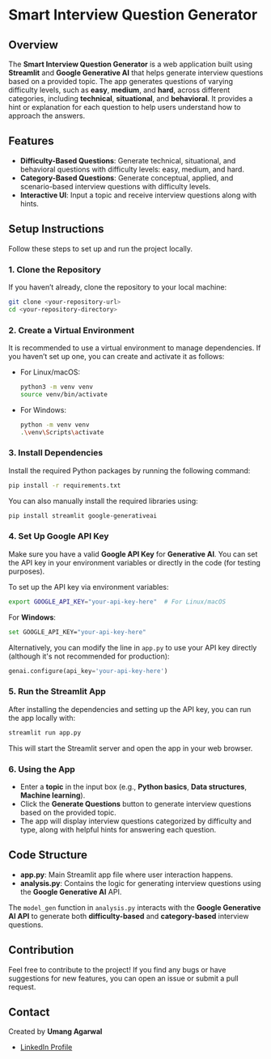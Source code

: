# Smart Interview Question Generator

## Overview

The **Smart Interview Question Generator** is a web application built using **Streamlit** and **Google Generative AI** that helps generate interview questions based on a provided topic. The app generates questions of varying difficulty levels, such as **easy**, **medium**, and **hard**, across different categories, including **technical**, **situational**, and **behavioral**. It provides a hint or explanation for each question to help users understand how to approach the answers.

## Features

- **Difficulty-Based Questions**: Generate technical, situational, and behavioral questions with difficulty levels: easy, medium, and hard.
- **Category-Based Questions**: Generate conceptual, applied, and scenario-based interview questions with difficulty levels.
- **Interactive UI**: Input a topic and receive interview questions along with hints.

## Setup Instructions

Follow these steps to set up and run the project locally.

### 1. Clone the Repository

If you haven’t already, clone the repository to your local machine:

```bash
git clone <your-repository-url>
cd <your-repository-directory>
```

### 2. Create a Virtual Environment

It is recommended to use a virtual environment to manage dependencies. If you haven’t set up one, you can create and activate it as follows:

- For Linux/macOS:

  ```bash
  python3 -m venv venv
  source venv/bin/activate
  ```

- For Windows:

  ```bash
  python -m venv venv
  .\venv\Scripts\activate
  ```

### 3. Install Dependencies

Install the required Python packages by running the following command:

```bash
pip install -r requirements.txt
```

You can also manually install the required libraries using:

```bash
pip install streamlit google-generativeai
```

### 4. Set Up Google API Key

Make sure you have a valid **Google API Key** for **Generative AI**. You can set the API key in your environment variables or directly in the code (for testing purposes).

To set up the API key via environment variables:

```bash
export GOOGLE_API_KEY="your-api-key-here"  # For Linux/macOS
```

For **Windows**:

```bash
set GOOGLE_API_KEY="your-api-key-here"
```

Alternatively, you can modify the line in `app.py` to use your API key directly (although it's not recommended for production):

```python
genai.configure(api_key='your-api-key-here')
```

### 5. Run the Streamlit App

After installing the dependencies and setting up the API key, you can run the app locally with:

```bash
streamlit run app.py
```

This will start the Streamlit server and open the app in your web browser. 

### 6. Using the App

- Enter a **topic** in the input box (e.g., **Python basics**, **Data structures**, **Machine learning**).
- Click the **Generate Questions** button to generate interview questions based on the provided topic.
- The app will display interview questions categorized by difficulty and type, along with helpful hints for answering each question.

## Code Structure

- **app.py**: Main Streamlit app file where user interaction happens.
- **analysis.py**: Contains the logic for generating interview questions using the **Google Generative AI** API.
  
The `model_gen` function in `analysis.py` interacts with the **Google Generative AI API** to generate both **difficulty-based** and **category-based** interview questions.

## Contribution

Feel free to contribute to the project! If you find any bugs or have suggestions for new features, you can open an issue or submit a pull request.

## Contact

Created by **Umang Agarwal**

- [LinkedIn Profile](https://www.linkedin.com/in/umangagarwal08/)

